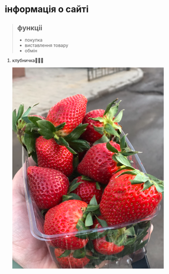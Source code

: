  # інформація о сайті


> ## функціі
>
> - покупка
> - виставлення товару
> - обмін


1. клубничка🫤🫤🫤


    ![Tux, the Linux mascot](image.png)



